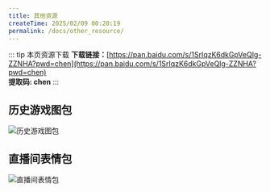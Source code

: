 ```yaml
---
title: 其他资源
createTime: 2025/02/09 00:20:19
permalink: /docs/other_resource/
---
```


::: tip 本页资源下载
**下载链接：**[https://pan.baidu.com/s/1SrIqzK6dkGpVeQlg-ZZNHA?pwd=chen](https://pan.baidu.com/s/1SrIqzK6dkGpVeQlg-ZZNHA?pwd=chen)  
**提取码: chen**
:::

## **历史游戏图包**

![历史游戏图包](/img/02资源分享/其他资源/01明信片总.png)  

## **直播间表情包**

![直播间表情包](/img/02资源分享/其他资源/02表情包总.png)  


